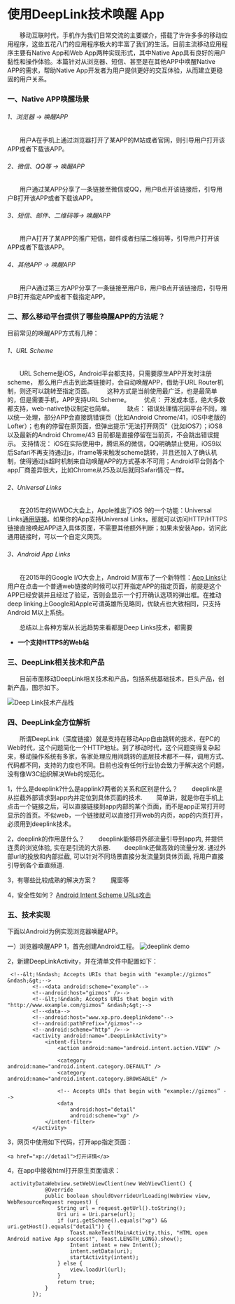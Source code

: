 # 使用DeepLink技术唤醒 App

&emsp;&emsp;移动互联时代，手机作为我们日常交流的主要媒介，搭载了许许多多的移动应用程序，这些五花八门的应用程序极大的丰富了我们的生活。目前主流移动应用程序主要有Native App和Web App两种实现形式，其中Native App具有良好的用户黏性和操作体验。本篇针对从浏览器、短信、甚至是在其他APP中唤醒Native APP的需求，帮助Native App开发者为用户提供更好的交互体验，从而建立更稳固的用户关系。

### 一、Native APP唤醒场景
###### 1、浏览器 -> 唤醒APP
&emsp;&emsp;用户A在手机上通过浏览器打开了某APP的M站或者官网，则引导用户打开该APP或者下载该APP。
###### 2、微信、QQ等 -> 唤醒APP
&emsp;&emsp;用户通过某APP分享了一条链接至微信或QQ，用户B点开该链接后，引导用户B打开该APP或者下载该APP。
###### 3、短信、邮件、二维码等-> 唤醒APP
&emsp;&emsp;用户A打开了某APP的推广短信，邮件或者扫描二维码等，引导用户打开该APP或者下载该APP。
###### 4、其他APP -> 唤醒APP
&emsp;&emsp;用户A通过第三方APP分享了一条链接至用户B，用户B点开该链接后，引导用户B打开指定APP或者下载指定APP。

### 二、那么移动平台提供了哪些唤醒APP的方法呢？

目前常见的唤醒APP方式有几种：

###### 1、URL Scheme
&emsp;&emsp;URL Scheme是iOS，Android平台都支持，只需要原生APP开发时注册scheme， 那么用户点击到此类链接时，会自动唤醒APP，借助于URL Router机制，则还可以跳转至指定页面。
&emsp;&emsp;这种方式是当前使用最广泛，也是最简单的，但是需要手机，APP支持URL Scheme。
&emsp;&emsp;优点： 开发成本低，绝大多数都支持，web-native协议制定也简单。
&emsp;&emsp;缺点： 错误处理情况因平台不同，难以统一处理，部分APP会直接跳错误页（比如Android Chrome/41，iOS中老版的Lofter）；也有的停留在原页面，但弹出提示“无法打开网页”（比如iOS7）；iOS8以及最新的Android Chrome/43 目前都是直接停留在当前页，不会跳出错误提示。
支持情况： iOS在实际使用中，腾讯系的微信，QQ明确禁止使用，iOS9以后Safari不再支持通过js，iframe等来触发scheme跳转，并且还加入了确认机制，使得通过js超时机制来自动唤醒APP的方式基本不可用；Android平台则各个app厂商差异很大，比如Chrome从25及以后就同Safari情况一样。
###### 2、Universal Links
&emsp;&emsp;在2015年的WWDC大会上，Apple推出了iOS 9的一个功能：Universal Links[通用链接](https://link.jianshu.com?t=https://developer.apple.com/library/ios/documentation/General/Conceptual/AppSearch/UniversalLinks.html#//apple_ref/doc/uid/TP40016308-CH12-SW2)。如果你的App支持Universal Links，那就可以访问HTTP/HTTPS链接直接唤起APP进入具体页面，不需要其他额外判断；如果未安装App，访问此通用链接时，可以一个自定义网页。

###### 3、Android App Links
&emsp;&emsp;在2015年的Google I/O大会上，Android M宣布了一个新特性：[App Links](https://link.jianshu.com?t=https://developer.android.com/training/app-links/index.html)让用户在点击一个普通web链接的时候可以打开指定APP的指定页面，前提是这个APP已经安装并且经过了验证，否则会显示一个打开确认选项的弹出框。在推动deep linking上Google和Apple可谓英雄所见略同，优缺点也大致相同，只支持Android M以上系统。

&emsp;&emsp;总结以上各种方案从长远趋势来看都是Deep Links技术，都需要

*   **一个支持HTTPS的Web站**

### 三、DeepLink相关技术和产品
&emsp;&emsp;目前市面移动DeepLink相关技术和产品，包括系统基础技术，巨头产品，创新产品，图示如下。

![Deep Link技术产品栈](https://upload-images.jianshu.io/upload_images/2783386-92fe1a991309d25c.png?imageMogr2/auto-orient/strip%7CimageView2/2/w/1240)

### 四、DeepLink全方位解析
&emsp;&emsp;所谓DeepLink（深度链接）就是支持在移动App自由跳转的技术，在PC的Web时代，这个问题简化一个HTTP地址。到了移动时代，这个问题变得复杂起来，移动操作系统有多家，各家处理应用间跳转的底层技术都不一样，调用方式、代码都不同，支持的力度也不同。目前也没有任何行业协会致力于解决这个问题，没有像W3C组织解决Web的规范化。

1，什么是deeplink?什么是applink?两者的关系和区别是什么？
&emsp;&emsp;deeplink是从拦截外部请求到app内并定位到具体页面的技术.
&emsp;&emsp;简单讲，就是你在手机上点击一个链接之后，可以直接链接到app内部的某个页面，而不是app正常打开时显示的首页。不似web，一个链接就可以直接打开web的内页，app的内页打开，必须用到deeplink技术。

2，deeplink的作用是什么？
&emsp;&emsp;deeplink能够将外部流量引导到app内, 并提供连贯的浏览体验, 实在是引流的大杀器.
&emsp;&emsp;deeplink还做高效的流量分发. 通过外部url的投放和内部拦截, 可以针对不同场景直接分发流量到具体页面, 将用户直接引导到各个垂直频道.

3，有哪些比较成熟的解决方案？
&emsp;&emsp;魔窗等

4，安全性如何？
[Android Intent Scheme URLs攻击](http://blog.csdn.net/l173864930/article/details/36951805)
### 五、技术实现
下面以Android为例实现浏览器唤醒APP。

一）浏览器唤醒APP
1，首先创建Android工程。
![deeplink demo](https://upload-images.jianshu.io/upload_images/2783386-3c3e419d8b4c5a1d.png?imageMogr2/auto-orient/strip%7CimageView2/2/w/1240)

2，新建DeepLinkActivity，并在清单文件中配置如下：
```
 <!--&lt;!&ndash; Accepts URIs that begin with "example://gizmos” &ndash;&gt;-->
        <!--<data android:scheme="example"-->
        <!--android:host="gizmos" />-->
        <!--&lt;!&ndash; Accepts URIs that begin with "http://www.example.com/gizmos” &ndash;&gt;-->
        <!--<data-->
        <!--android:host="www.xp.pro.deeplinkdemo"-->
        <!--android:pathPrefix="/gizmos"-->
        <!--android:scheme="http" />-->
        <activity android:name=".DeepLinkActivity">
            <intent-filter>
                <action android:name="android.intent.action.VIEW" />

                <category android:name="android.intent.category.DEFAULT" />
                <category android:name="android.intent.category.BROWSABLE" />

                <!-- Accepts URIs that begin with "example://gizmos” -->
                <data
                    android:host="detail"
                    android:scheme="xp" />
            </intent-filter>
        </activity>
```
3，网页中使用如下代码，打开app指定页面：
```
<a href="xp://detail">打开详情</a>
```
4，在app中接收html打开原生页面请求：
```
 activityDataWebview.setWebViewClient(new WebViewClient() {
            @Override
            public boolean shouldOverrideUrlLoading(WebView view, WebResourceRequest request) {
                String url = request.getUrl().toString();
                Uri uri = Uri.parse(url);
                if (uri.getScheme().equals("xp") && uri.getHost().equals("detail")) {
                    Toast.makeText(MainActivity.this, "HTML open Android native App success!", Toast.LENGTH_LONG).show();
                    Intent intent = new Intent();
                    intent.setData(uri);
                    startActivity(intent);
                } else {
                    view.loadUrl(url);
                }
                return true;
            }
        });
```
